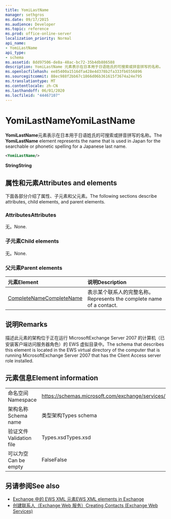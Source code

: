 ```yaml
---
title: YomiLastName
manager: sethgros
ms.date: 09/17/2015
ms.audience: Developer
ms.topic: reference
ms.prod: office-online-server
localization_priority: Normal
api_name:
- YomiLastName
api_type:
- schema
ms.assetid: 8dd97506-de8a-48ac-bc72-35b4db886588
description: YomiLastName 元素表示在日本用于日语姓氏的可搜索或拼音拼写的名称。
ms.openlocfilehash: ee85400a1516dfa428e4d378b2fa333fb6556896
ms.sourcegitcommit: 88ec988f2bb67c1866d06b361615f3674a24e795
ms.translationtype: MT
ms.contentlocale: zh-CN
ms.lasthandoff: 06/01/2020
ms.locfileid: "44467107"
---
```

# <a name="yomilastname"></a><span data-ttu-id="55568-103">YomiLastName</span><span class="sxs-lookup"><span data-stu-id="55568-103">YomiLastName</span></span>

<span data-ttu-id="55568-104">**YomiLastName**元素表示在日本用于日语姓氏的可搜索或拼音拼写的名称。</span><span class="sxs-lookup"><span data-stu-id="55568-104">The **YomiLastName** element represents the name that is used in Japan for the searchable or phonetic spelling for a Japanese last name.</span></span> 
  
```xml
<YomiLastName/>
```

 <span data-ttu-id="55568-105">**String**</span><span class="sxs-lookup"><span data-stu-id="55568-105">**String**</span></span>
## <a name="attributes-and-elements"></a><span data-ttu-id="55568-106">属性和元素</span><span class="sxs-lookup"><span data-stu-id="55568-106">Attributes and elements</span></span>

<span data-ttu-id="55568-107">下面各部分介绍了属性、子元素和父元素。</span><span class="sxs-lookup"><span data-stu-id="55568-107">The following sections describe attributes, child elements, and parent elements.</span></span>
  
### <a name="attributes"></a><span data-ttu-id="55568-108">Attributes</span><span class="sxs-lookup"><span data-stu-id="55568-108">Attributes</span></span>

<span data-ttu-id="55568-109">无。</span><span class="sxs-lookup"><span data-stu-id="55568-109">None.</span></span>
  
### <a name="child-elements"></a><span data-ttu-id="55568-110">子元素</span><span class="sxs-lookup"><span data-stu-id="55568-110">Child elements</span></span>

<span data-ttu-id="55568-111">无。</span><span class="sxs-lookup"><span data-stu-id="55568-111">None.</span></span>
  
### <a name="parent-elements"></a><span data-ttu-id="55568-112">父元素</span><span class="sxs-lookup"><span data-stu-id="55568-112">Parent elements</span></span>

|<span data-ttu-id="55568-113">**元素**</span><span class="sxs-lookup"><span data-stu-id="55568-113">**Element**</span></span>|<span data-ttu-id="55568-114">**说明**</span><span class="sxs-lookup"><span data-stu-id="55568-114">**Description**</span></span>|
|:-----|:-----|
|[<span data-ttu-id="55568-115">CompleteName</span><span class="sxs-lookup"><span data-stu-id="55568-115">CompleteName</span></span>](completename.md) <br/> |<span data-ttu-id="55568-116">表示某个联系人的完整名称。</span><span class="sxs-lookup"><span data-stu-id="55568-116">Represents the complete name of a contact.</span></span>  <br/> |
   
## <a name="remarks"></a><span data-ttu-id="55568-117">说明</span><span class="sxs-lookup"><span data-stu-id="55568-117">Remarks</span></span>

<span data-ttu-id="55568-118">描述此元素的架构位于正在运行 MicrosoftExchange Server 2007 的计算机（已安装客户端访问服务器角色）的 EWS 虚拟目录中。</span><span class="sxs-lookup"><span data-stu-id="55568-118">The schema that describes this element is located in the EWS virtual directory of the computer that is running MicrosoftExchange Server 2007 that has the Client Access server role installed.</span></span>
  
## <a name="element-information"></a><span data-ttu-id="55568-119">元素信息</span><span class="sxs-lookup"><span data-stu-id="55568-119">Element information</span></span>

|||
|:-----|:-----|
|<span data-ttu-id="55568-120">命名空间</span><span class="sxs-lookup"><span data-stu-id="55568-120">Namespace</span></span>  <br/> |https://schemas.microsoft.com/exchange/services/2006/types  <br/> |
|<span data-ttu-id="55568-121">架构名称</span><span class="sxs-lookup"><span data-stu-id="55568-121">Schema name</span></span>  <br/> |<span data-ttu-id="55568-122">类型架构</span><span class="sxs-lookup"><span data-stu-id="55568-122">Types schema</span></span>  <br/> |
|<span data-ttu-id="55568-123">验证文件</span><span class="sxs-lookup"><span data-stu-id="55568-123">Validation file</span></span>  <br/> |<span data-ttu-id="55568-124">Types.xsd</span><span class="sxs-lookup"><span data-stu-id="55568-124">Types.xsd</span></span>  <br/> |
|<span data-ttu-id="55568-125">可以为空</span><span class="sxs-lookup"><span data-stu-id="55568-125">Can be empty</span></span>  <br/> |<span data-ttu-id="55568-126">False</span><span class="sxs-lookup"><span data-stu-id="55568-126">False</span></span>  <br/> |
   
## <a name="see-also"></a><span data-ttu-id="55568-127">另请参阅</span><span class="sxs-lookup"><span data-stu-id="55568-127">See also</span></span>

- [<span data-ttu-id="55568-128">Exchange 中的 EWS XML 元素</span><span class="sxs-lookup"><span data-stu-id="55568-128">EWS XML elements in Exchange</span></span>](ews-xml-elements-in-exchange.md)
- [<span data-ttu-id="55568-129">创建联系人（Exchange Web 服务）</span><span class="sxs-lookup"><span data-stu-id="55568-129">Creating Contacts (Exchange Web Services)</span></span>](https://msdn.microsoft.com/library/4845917e-70d1-481c-bbd7-011ec6571789%28Office.15%29.aspx)

